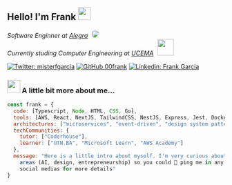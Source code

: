 <h2> Hello! I'm Frank
  <img src="https://media.giphy.com/media/Oj25fisQ3zhukVWY96/giphy.gif" width="30">
</h2>

<p>
  <em>
    Software Enginner at <a href="https://www.alegra.com/">Alegra</a>
    <kbd style="margin-left: 4px; border-radius: 50%; padding: 0"><img
      style="width: 18px; height: 18px; border-radius: 50%"
      src="https://yt3.googleusercontent.com/ylWHtHysYhtbdjVb9vAM4OQyEU7n3LXnFcYcHyH1yw_hZPtx1YhECYIkdCvX7PuKP84uoXg78A=s900-c-k-c0x00ffffff-no-rj" /></kbd>
    </br>
    Currently studing Computer Engineering at <a href="https://ucema.edu.ar/">UCEMA</a>
    <kbd style="margin-left: 4px; background-color: #fff; padding: 1px"><img
      style="width: 38px"
      src="https://d9hhrg4mnvzow.cloudfront.net/get.ucema.edu.ar/nivelacion-matematicas/d1456132-logo-bordo.svg"/></kbd>
  </em>
</p>

[![Twitter: misterfgarcia](https://img.shields.io/badge/follow_me_-000000.svg?&style=for-the-badge&logo=x&logoColor=white)](https://x.com/misterfgarcia)
[![GitHub 00frank](https://img.shields.io/badge/github-161B22.svg?&style=for-the-badge&logo=github&logoColor=white)](https://github.com/00frank)
[![Linkedin: Frank Garcia](https://img.shields.io/badge/linkedin-%230077B5.svg?&style=for-the-badge&logo=linkedin&logoColor=white)](https://www.linkedin.com/in/garcia-frank/)


### <img src="https://media.giphy.com/media/VgCDAzcKvsR6OM0uWg/giphy.gif" width="30"> A little bit more about me...  

```javascript
const frank = {
  code: [Typescript, Node, HTML, CSS, Go],
  tools: [AWS, React, NextJS, TailwindCSS, NestJS, Express, Jest, Docker],
  architectures: ["microservices", "event-driven", "design system pattern"],
  techCommunities: {
    tutor: ["Coderhouse"],
    learner: ["UTN.BA", "Microsoft Learn", "AWS Academy"]
  },
  message: "Here is a little intro about myself. I'm very curious about other
    areas (AI, design, entrepreneurship) so you could 💬 ping me in any of my
    social medias for more details"
}
```
